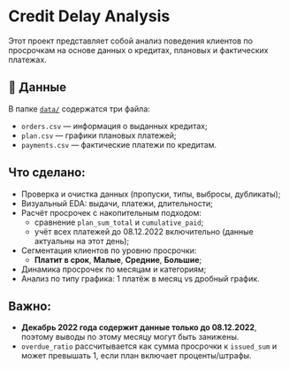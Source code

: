 # Credit Delay Analysis

Этот проект представляет собой анализ поведения клиентов по просрочкам на основе данных о кредитах, плановых и фактических платежах.

## 📁 Данные

В папке [`data/`](./data/) содержатся три файла:

- `orders.csv` — информация о выданных кредитах;
- `plan.csv` — графики плановых платежей;
- `payments.csv` — фактические платежи по кредитам.

## Что сделано:

- Проверка и очистка данных (пропуски, типы, выбросы, дубликаты);
- Визуальный EDA: выдачи, платежи, длительности;
- Расчёт просрочек с накопительным подходом:
    - сравнение `plan_sum_total` и `cumulative_paid`;
    - учёт всех платежей до 08.12.2022 включительно (данные актуальны на этот день);
- Сегментация клиентов по уровню просрочки:
    - **Платит в срок**, **Малые**, **Средние**, **Большие**;
- Динамика просрочек по месяцам и категориям;
- Анализ по типу графика: 1 платёж в месяц vs дробный график.

##  Важно:
- **Декабрь 2022 года содержит данные только до 08.12.2022**, поэтому выводы по этому месяцу могут быть занижены.
- `overdue_ratio` рассчитывается как сумма просрочки к `issued_sum` и может превышать 1, если план включает проценты/штрафы.
